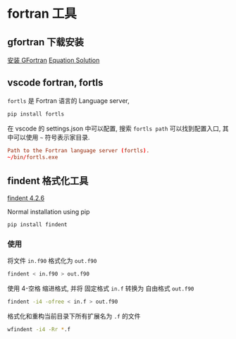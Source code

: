 # fortran 工具

## gfortran 下载安装

[安装 GFortran](https://fortran-lang.org/zh_CN/learn/os_setup/install_gfortran/)
[Equation Solution](http://www.equation.com/servlet/equation.cmd?fa=fortran)

## vscode fortran, fortls

`fortls` 是 Fortran 语言的 Language server,

```bash
pip install fortls
```

在 vscode 的 settings.json 中可以配置, 搜索 `fortls path` 可以找到配置入口,
其中可以使用 `~` 符号表示家目录.

```conf
Path to the Fortran language server (fortls).
~/bin/fortls.exe
```

## findent 格式化工具

[findent 4.2.6](https://pypi.org/project/findent/)

Normal installation using pip

```bash
pip install findent
```

### 使用

将文件 `in.f90` 格式化为 `out.f90`

```bash
findent < in.f90 > out.f90
```

使用 4-空格 缩进格式, 并将 固定格式 `in.f` 转换为 自由格式 `out.f90`

```bash
findent -i4 -ofree < in.f > out.f90
```

格式化和重构当前目录下所有扩展名为 `.f` 的文件

```bash
wfindent -i4 -Rr *.f
```
